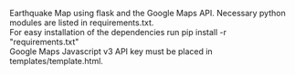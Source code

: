 Earthquake Map using flask and the Google Maps API.
Necessary python modules are listed in requirements.txt.  
For easy installation of the dependencies run pip install -r "requirements.txt"  
Google Maps Javascript v3 API key must be placed in templates/template.html.
